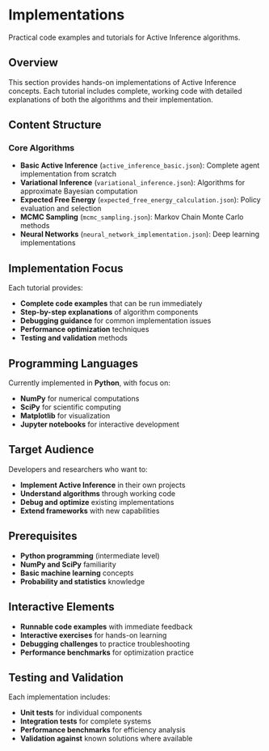 # Implementations

Practical code examples and tutorials for Active Inference algorithms.

## Overview

This section provides hands-on implementations of Active Inference concepts. Each tutorial includes complete, working code with detailed explanations of both the algorithms and their implementation.

## Content Structure

### Core Algorithms
- **Basic Active Inference** (`active_inference_basic.json`): Complete agent implementation from scratch
- **Variational Inference** (`variational_inference.json`): Algorithms for approximate Bayesian computation
- **Expected Free Energy** (`expected_free_energy_calculation.json`): Policy evaluation and selection
- **MCMC Sampling** (`mcmc_sampling.json`): Markov Chain Monte Carlo methods
- **Neural Networks** (`neural_network_implementation.json`): Deep learning implementations

## Implementation Focus

Each tutorial provides:
- **Complete code examples** that can be run immediately
- **Step-by-step explanations** of algorithm components
- **Debugging guidance** for common implementation issues
- **Performance optimization** techniques
- **Testing and validation** methods

## Programming Languages

Currently implemented in **Python**, with focus on:
- **NumPy** for numerical computations
- **SciPy** for scientific computing
- **Matplotlib** for visualization
- **Jupyter notebooks** for interactive development

## Target Audience

Developers and researchers who want to:
- **Implement Active Inference** in their own projects
- **Understand algorithms** through working code
- **Debug and optimize** existing implementations
- **Extend frameworks** with new capabilities

## Prerequisites

- **Python programming** (intermediate level)
- **NumPy and SciPy** familiarity
- **Basic machine learning** concepts
- **Probability and statistics** knowledge

## Interactive Elements

- **Runnable code examples** with immediate feedback
- **Interactive exercises** for hands-on learning
- **Debugging challenges** to practice troubleshooting
- **Performance benchmarks** for optimization practice

## Testing and Validation

Each implementation includes:
- **Unit tests** for individual components
- **Integration tests** for complete systems
- **Performance benchmarks** for efficiency analysis
- **Validation against** known solutions where available
